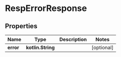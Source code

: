 
# RespErrorResponse

## Properties
| Name | Type | Description | Notes |
| ------------ | ------------- | ------------- | ------------- |
| **error** | **kotlin.String** |  |  [optional] |



